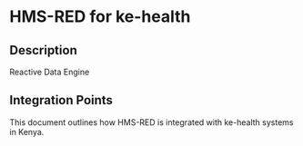 # HMS-RED for ke-health

## Description

Reactive Data Engine

## Integration Points

This document outlines how HMS-RED is integrated with ke-health systems in Kenya.
